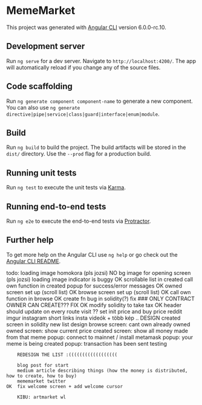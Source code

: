# MemeMarket

This project was generated with [Angular CLI](https://github.com/angular/angular-cli) version 6.0.0-rc.10.

## Development server

Run `ng serve` for a dev server. Navigate to `http://localhost:4200/`. The app will automatically reload if you change any of the source files.

## Code scaffolding

Run `ng generate component component-name` to generate a new component. You can also use `ng generate directive|pipe|service|class|guard|interface|enum|module`.

## Build

Run `ng build` to build the project. The build artifacts will be stored in the `dist/` directory. Use the `--prod` flag for a production build.

## Running unit tests

Run `ng test` to execute the unit tests via [Karma](https://karma-runner.github.io).

## Running end-to-end tests

Run `ng e2e` to execute the end-to-end tests via [Protractor](http://www.protractortest.org/).

## Further help

To get more help on the Angular CLI use `ng help` or go check out the [Angular CLI README](https://github.com/angular/angular-cli/blob/master/README.md).


todo:
        loading image homokora (pls jozsi)
    NO  bg image for opening screen (pls jozsi)
        loading image indicator is buggy
    OK  scrollable list in created
        call own function in created
        popup for success/error messages
    OK  owned screen set up (scroll list)
    OK  browse screen set up (scroll list)
    OK  call own function in browse
    OK  create fn bug in solidity(?) fix ### ONLY CONTRACT OWNER CAN CREATE??? FIX
    OK  modify solidity to take tax
    OK  header should update on every route visit
    ??  set init price and buy price
        reddit
        imgur
        instagram short links
        insta videók + több kép
    ..  DESIGN
        created screen in solidity
        new list design
        browse screen: cant own already owned
        owned screen: show current price
        created screen: show all money made from that meme
        popup: connect to mainnet / install metamask 
        popup: your meme is being created
        popup: transaction has been sent
        testing

        REDESIGN THE LIST :((((((((((((((((((

        blog post for start
        medium article describing things (how the money is distributed, how to create, how to buy)
        mememarket twitter
    OK  fix welcome screen + add welcome cursor

        KIBU: artmarket wl
